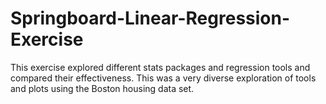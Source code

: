 # Springboard-Linear-Regression-Exercise

This exercise explored different stats packages and regression tools and compared their effectiveness. This was a very diverse exploration of tools and plots using the Boston housing data set.
